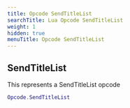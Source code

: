 ```yaml
---
title: Opcode SendTitleList
searchTitle: Lua Opcode SendTitleList
weight: 1
hidden: true
menuTitle: Opcode SendTitleList
---
```

## SendTitleList

This represents a SendTitleList opcode
```lua
Opcode.SendTitleList
```